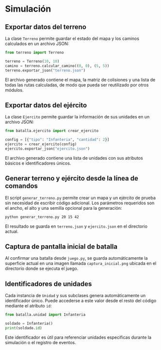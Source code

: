 # Simulación

## Exportar datos del terreno

La clase `Terreno` permite guardar el estado del mapa y los caminos
calculados en un archivo JSON:

```python
from terreno import Terreno

terreno = Terreno(10, 10)
camino = terreno.calcular_camino((0, 0), (5, 5))
terreno.exportar_json("terreno.json")
```

El archivo generado contiene el mapa, la matriz de colisiones y una lista
de todas las rutas calculadas, de modo que pueda ser reutilizado por otros
módulos.

## Exportar datos del ejército

La clase `Ejercito` permite guardar la información de sus unidades en un
archivo JSON:

```python
from batalla.ejercito import crear_ejercito

config = [{"tipo": "Infanteria", "cantidad": 2}]
ejercito = crear_ejercito(config)
ejercito.exportar_json("ejercito.json")
```

El archivo generado contiene una lista de unidades con sus atributos básicos
e identificadores únicos.

## Generar terreno y ejército desde la línea de comandos

El script `generar_terreno.py` permite crear un mapa y un ejército de prueba
sin necesidad de escribir código adicional. Los parámetros requeridos son el
ancho, el alto y una semilla opcional para la generación:

```bash
python generar_terreno.py 20 15 42
```

El resultado se guarda en `terreno.json` y `ejercito.json` en el directorio
actual.

## Captura de pantalla inicial de batalla

Al confirmar una batalla desde `juego.py`, se guarda automáticamente la
superficie actual en una imagen llamada `captura_inicial.png` ubicada en el
directorio donde se ejecuta el juego.

## Identificadores de unidades

Cada instancia de ``Unidad`` y sus subclases genera automáticamente un
identificador único. Puede accederse a este valor desde el resto del
código mediante el atributo ``id``:

```python
from batalla.unidad import Infanteria

soldado = Infanteria()
print(soldado.id)
```

Este identificador es útil para referenciar unidades específicas durante
la simulación o el registro de eventos.
